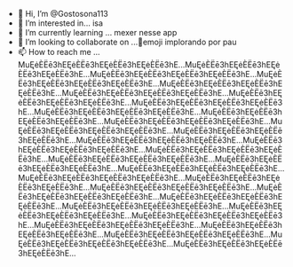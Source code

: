 - 👋 Hi, I’m @Gostosona113
- 👀 I’m interested in... isa
- 🌱 I’m currently learning ... mexer nesse app
- 💞️ I’m looking to collaborate on ...🥺emoji implorando por pau
- 📫 How to reach me ... MuĘėÈËē3hEĘėÈËē3hEĘėÈËē3hEĘėÈËē3hE...MuĘėÈËē3hEĘėÈËē3hEĘėÈËē3hEĘėÈËē3hE...MuĘėÈËē3hEĘėÈËē3hEĘėÈËē3hEĘėÈËē3hE...MuĘėÈËē3hEĘėÈËē3hEĘėÈËē3hEĘėÈËē3hE...MuĘėÈËē3hEĘėÈËē3hEĘėÈËē3hEĘėÈËē3hE...MuĘėÈËē3hEĘėÈËē3hEĘėÈËē3hEĘėÈËē3hE...MuĘėÈËē3hEĘėÈËē3hEĘėÈËē3hEĘėÈËē3hE...MuĘėÈËē3hEĘėÈËē3hEĘėÈËē3hEĘėÈËē3hE...MuĘėÈËē3hEĘėÈËē3hEĘėÈËē3hEĘėÈËē3hE...MuĘėÈËē3hEĘėÈËē3hEĘėÈËē3hEĘėÈËē3hE...MuĘėÈËē3hEĘėÈËē3hEĘėÈËē3hEĘėÈËē3hE...MuĘėÈËē3hEĘėÈËē3hEĘėÈËē3hEĘėÈËē3hE...MuĘėÈËē3hEĘėÈËē3hEĘėÈËē3hEĘėÈËē3hE...MuĘėÈËē3hEĘėÈËē3hEĘėÈËē3hEĘėÈËē3hE...MuĘėÈËē3hEĘėÈËē3hEĘėÈËē3hEĘėÈËē3hE...MuĘėÈËē3hEĘėÈËē3hEĘėÈËē3hEĘėÈËē3hE...MuĘėÈËē3hEĘėÈËē3hEĘėÈËē3hEĘėÈËē3hE...MuĘėÈËē3hEĘėÈËē3hEĘėÈËē3hEĘėÈËē3hE...MuĘėÈËē3hEĘėÈËē3hEĘėÈËē3hEĘėÈËē3hE...MuĘėÈËē3hEĘėÈËē3hEĘėÈËē3hEĘėÈËē3hE...MuĘėÈËē3hEĘėÈËē3hEĘėÈËē3hEĘėÈËē3hE...MuĘėÈËē3hEĘėÈËē3hEĘėÈËē3hEĘėÈËē3hE...MuĘėÈËē3hEĘėÈËē3hEĘėÈËē3hEĘėÈËē3hE...MuĘėÈËē3hEĘėÈËē3hEĘėÈËē3hEĘėÈËē3hE...MuĘėÈËē3hEĘėÈËē3hEĘėÈËē3hEĘėÈËē3hE...MuĘėÈËē3hEĘėÈËē3hEĘėÈËē3hEĘėÈËē3hE...MuĘėÈËē3hEĘėÈËē3hEĘėÈËē3hEĘėÈËē3hE...MuĘėÈËē3hEĘėÈËē3hEĘėÈËē3hEĘėÈËē3hE...MuĘėÈËē3hEĘėÈËē3hEĘėÈËē3hEĘėÈËē3hE...MuĘėÈËē3hEĘėÈËē3hEĘėÈËē3hEĘėÈËē3hE...MuĘėÈËē3hEĘėÈËē3hEĘėÈËē3hEĘėÈËē3hE...MuĘėÈËē3hEĘėÈËē3hEĘėÈËē3hEĘėÈËē3hE...

<!---
Gostosona113/Gostosona113 is a ✨ special ✨ repository because its `README.md` (this file) appears on your GitHub profile.
You can click the Preview link to take a look at your changes.
--->
